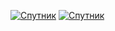 
<a href="https://gifyu.com/image/SgCs3"><img src="https://s11.gifyu.com/images/SgCs3.gif" alt="Спутник" border="0" /></a>
<a href="https://gifyu.com/image/SgCs3"><img src="https://s11.gifyu.com/images/SgCs3.gif" alt="Спутник" border="0" /></a>
